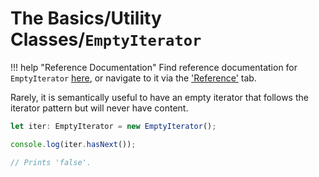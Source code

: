# The Basics/Utility Classes/`EmptyIterator`

!!! help "Reference Documentation"
    Find reference documentation for `EmptyIterator` [here](/iter-over/reference/utility-classes/empty-iterator/), or
    navigate to it via the ['Reference'](/iter-over/reference/) tab.

Rarely, it is semantically useful to have an empty iterator that follows the iterator pattern but will never have
content.

```typescript
let iter: EmptyIterator = new EmptyIterator();

console.log(iter.hasNext());

// Prints 'false'.
```
